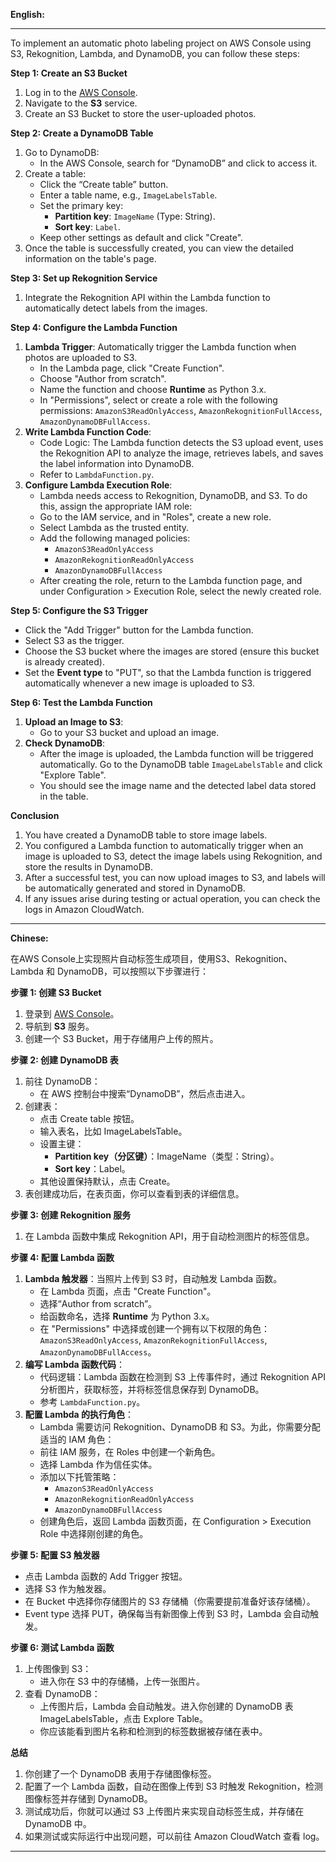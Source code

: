 **English:**

---

To implement an automatic photo labeling project on AWS Console using S3, Rekognition, Lambda, and DynamoDB, you can follow these steps:

**Step 1: Create an S3 Bucket**

1. Log in to the [AWS Console](https://aws.amazon.com/console/).
2. Navigate to the **S3** service.
3. Create an S3 Bucket to store the user-uploaded photos.

**Step 2: Create a DynamoDB Table**

1. Go to DynamoDB:
    - In the AWS Console, search for “DynamoDB” and click to access it.
2. Create a table:
    - Click the “Create table” button.
    - Enter a table name, e.g., `ImageLabelsTable`.
    - Set the primary key:
        - **Partition key**: `ImageName` (Type: String).
        - **Sort key**: `Label`.
    - Keep other settings as default and click "Create".
3. Once the table is successfully created, you can view the detailed information on the table's page.

**Step 3: Set up Rekognition Service**

1. Integrate the Rekognition API within the Lambda function to automatically detect labels from the images.

**Step 4: Configure the Lambda Function**

1. **Lambda Trigger**: Automatically trigger the Lambda function when photos are uploaded to S3.
    - In the Lambda page, click "Create Function".
    - Choose "Author from scratch".
    - Name the function and choose **Runtime** as Python 3.x.
    - In "Permissions", select or create a role with the following permissions: `AmazonS3ReadOnlyAccess`, `AmazonRekognitionFullAccess`, `AmazonDynamoDBFullAccess`.
2. **Write Lambda Function Code**:
    - Code Logic: The Lambda function detects the S3 upload event, uses the Rekognition API to analyze the image, retrieves labels, and saves the label information into DynamoDB.
    - Refer to `LambdaFunction.py`.
3. **Configure Lambda Execution Role**:
    - Lambda needs access to Rekognition, DynamoDB, and S3. To do this, assign the appropriate IAM role:
    - Go to the IAM service, and in "Roles", create a new role.
    - Select Lambda as the trusted entity.
    - Add the following managed policies:
        - `AmazonS3ReadOnlyAccess`
        - `AmazonRekognitionReadOnlyAccess`
        - `AmazonDynamoDBFullAccess`
    - After creating the role, return to the Lambda function page, and under Configuration > Execution Role, select the newly created role.

**Step 5: Configure the S3 Trigger**

- Click the "Add Trigger" button for the Lambda function.
- Select S3 as the trigger.
- Choose the S3 bucket where the images are stored (ensure this bucket is already created).
- Set the **Event type** to "PUT", so that the Lambda function is triggered automatically whenever a new image is uploaded to S3.

**Step 6: Test the Lambda Function**

1. **Upload an Image to S3**:
    - Go to your S3 bucket and upload an image.
2. **Check DynamoDB**:
    - After the image is uploaded, the Lambda function will be triggered automatically. Go to the DynamoDB table `ImageLabelsTable` and click "Explore Table".
    - You should see the image name and the detected label data stored in the table.

**Conclusion**

1. You have created a DynamoDB table to store image labels.
2. You configured a Lambda function to automatically trigger when an image is uploaded to S3, detect the image labels using Rekognition, and store the results in DynamoDB.
3. After a successful test, you can now upload images to S3, and labels will be automatically generated and stored in DynamoDB.
4. If any issues arise during testing or actual operation, you can check the logs in Amazon CloudWatch.

---

**Chinese:**

在AWS Console上实现照片自动标签生成项目，使用S3、Rekognition、Lambda 和 DynamoDB，可以按照以下步骤进行：

**步骤 1: 创建 S3 Bucket**

1. 登录到 [AWS Console](https://aws.amazon.com/console/)。
2. 导航到 **S3** 服务。
3. 创建一个 S3 Bucket，用于存储用户上传的照片。

**步骤 2: 创建 DynamoDB 表**

1. 前往 DynamoDB：
    - 在 AWS 控制台中搜索“DynamoDB”，然后点击进入。
2. 创建表：
    - 点击 Create table 按钮。
    - 输入表名，比如 ImageLabelsTable。
    - 设置主键：
        - **Partition key（分区键）**：ImageName（类型：String）。
        - **Sort key**：Label。
    - 其他设置保持默认，点击 Create。
3. 表创建成功后，在表页面，你可以查看到表的详细信息。

**步骤 3: 创建 Rekognition 服务**

1. 在 Lambda 函数中集成 Rekognition API，用于自动检测图片的标签信息。

**步骤 4: 配置 Lambda 函数**

1. **Lambda 触发器**：当照片上传到 S3 时，自动触发 Lambda 函数。
    - 在 Lambda 页面，点击 "Create Function"。
    - 选择“Author from scratch”。
    - 给函数命名，选择 **Runtime** 为 Python 3.x。
    - 在 "Permissions" 中选择或创建一个拥有以下权限的角色：`AmazonS3ReadOnlyAccess`, `AmazonRekognitionFullAccess`, `AmazonDynamoDBFullAccess`。
2. **编写 Lambda 函数代码**：
    - 代码逻辑：Lambda 函数在检测到 S3 上传事件时，通过 Rekognition API 分析图片，获取标签，并将标签信息保存到 DynamoDB。
    - 参考 `LambdaFunction.py`。
3. **配置 Lambda 的执行角色**：
    - Lambda 需要访问 Rekognition、DynamoDB 和 S3。为此，你需要分配适当的 IAM 角色：
    - 前往 IAM 服务，在 Roles 中创建一个新角色。
    - 选择 Lambda 作为信任实体。
    - 添加以下托管策略：
        - `AmazonS3ReadOnlyAccess`
        - `AmazonRekognitionReadOnlyAccess`
        - `AmazonDynamoDBFullAccess`
    - 创建角色后，返回 Lambda 函数页面，在 Configuration > Execution Role 中选择刚创建的角色。

**步骤 5: 配置 S3 触发器**

- 点击 Lambda 函数的 Add Trigger 按钮。
- 选择 S3 作为触发器。
- 在 Bucket 中选择你存储图片的 S3 存储桶（你需要提前准备好该存储桶）。
- Event type 选择 PUT，确保每当有新图像上传到 S3 时，Lambda 会自动触发。

**步骤 6: 测试 Lambda 函数**

1. 上传图像到 S3：
    - 进入你在 S3 中的存储桶，上传一张图片。
2. 查看 DynamoDB：
    - 上传图片后，Lambda 会自动触发。进入你创建的 DynamoDB 表 ImageLabelsTable，点击 Explore Table。
    - 你应该能看到图片名称和检测到的标签数据被存储在表中。

**总结**

1. 你创建了一个 DynamoDB 表用于存储图像标签。
2. 配置了一个 Lambda 函数，自动在图像上传到 S3 时触发 Rekognition，检测图像标签并存储到 DynamoDB。
3. 测试成功后，你就可以通过 S3 上传图片来实现自动标签生成，并存储在 DynamoDB 中。
4. 如果测试或实际运行中出现问题，可以前往 Amazon CloudWatch 查看 log。

---